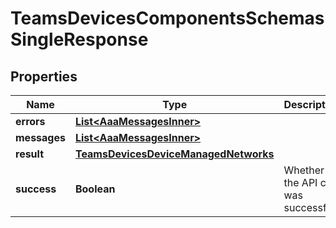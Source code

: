 

# TeamsDevicesComponentsSchemasSingleResponse


## Properties

| Name | Type | Description | Notes |
|------------ | ------------- | ------------- | -------------|
|**errors** | [**List&lt;AaaMessagesInner&gt;**](AaaMessagesInner.md) |  |  |
|**messages** | [**List&lt;AaaMessagesInner&gt;**](AaaMessagesInner.md) |  |  |
|**result** | [**TeamsDevicesDeviceManagedNetworks**](TeamsDevicesDeviceManagedNetworks.md) |  |  |
|**success** | **Boolean** | Whether the API call was successful. |  |




